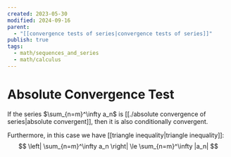 ```yaml
---
created: 2023-05-30
modified: 2024-09-16
parent:
  - "[[convergence tests of series|convergence tests of series]]"
publish: true
tags:
  - math/sequences_and_series
  - math/calculus
---
```

# Absolute Convergence Test
If the series $\sum_{n=m}^\infty a_n$ is [[./absolute convergence of series|absolute convergent]], then it is also conditionally convergent.

Furthermore, in this case we have [[triangle inequality|triangle inequality]]:
$$
\left| \sum_{n=m}^\infty a_n \right| \le \sum_{n=m}^\infty |a_n|
$$